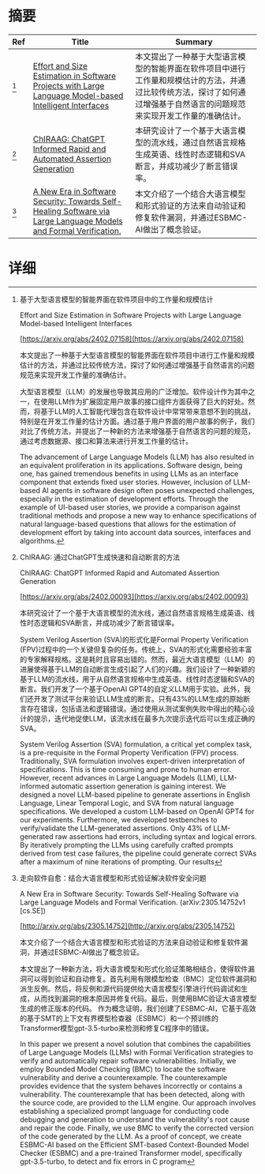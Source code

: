 # 摘要

| Ref | Title | Summary |
| --- | --- | --- |
| [^1] | [Effort and Size Estimation in Software Projects with Large Language Model-based Intelligent Interfaces](https://arxiv.org/abs/2402.07158) | 本文提出了一种基于大型语言模型的智能界面在软件项目中进行工作量和规模估计的方法，并通过比较传统方法，探讨了如何通过增强基于自然语言的问题规范来实现开发工作量的准确估计。 |
| [^2] | [ChIRAAG: ChatGPT Informed Rapid and Automated Assertion Generation](https://arxiv.org/abs/2402.00093) | 本研究设计了一个基于大语言模型的流水线，通过自然语言规格生成英语、线性时态逻辑和SVA断言，并成功减少了断言错误率。 |
| [^3] | [A New Era in Software Security: Towards Self-Healing Software via Large Language Models and Formal Verification.](http://arxiv.org/abs/2305.14752) | 本文介绍了一个结合大语言模型和形式验证的方法来自动验证和修复软件漏洞，并通过ESBMC-AI做出了概念验证。 |

# 详细

[^1]: 基于大型语言模型的智能界面在软件项目中的工作量和规模估计

    Effort and Size Estimation in Software Projects with Large Language Model-based Intelligent Interfaces

    [https://arxiv.org/abs/2402.07158](https://arxiv.org/abs/2402.07158)

    本文提出了一种基于大型语言模型的智能界面在软件项目中进行工作量和规模估计的方法，并通过比较传统方法，探讨了如何通过增强基于自然语言的问题规范来实现开发工作量的准确估计。

    

    大型语言模型（LLM）的发展也导致其应用的广泛增加。软件设计作为其中之一，在使用LLM作为扩展固定用户故事的接口组件方面获得了巨大的好处。然而，将基于LLM的人工智能代理包含在软件设计中常常带来意想不到的挑战，特别是在开发工作量的估计方面。通过基于用户界面的用户故事的例子，我们对比了传统方法，并提出了一种新的方法来增强基于自然语言的问题的规范，通过考虑数据源、接口和算法来进行开发工作量的估计。

    The advancement of Large Language Models (LLM) has also resulted in an equivalent proliferation in its applications. Software design, being one, has gained tremendous benefits in using LLMs as an interface component that extends fixed user stories. However, inclusion of LLM-based AI agents in software design often poses unexpected challenges, especially in the estimation of development efforts. Through the example of UI-based user stories, we provide a comparison against traditional methods and propose a new way to enhance specifications of natural language-based questions that allows for the estimation of development effort by taking into account data sources, interfaces and algorithms.
    
[^2]: ChIRAAG: 通过ChatGPT生成快速和自动断言的方法

    ChIRAAG: ChatGPT Informed Rapid and Automated Assertion Generation

    [https://arxiv.org/abs/2402.00093](https://arxiv.org/abs/2402.00093)

    本研究设计了一个基于大语言模型的流水线，通过自然语言规格生成英语、线性时态逻辑和SVA断言，并成功减少了断言错误率。

    

    System Verilog Assertion (SVA)的形式化是Formal Property Verification (FPV)过程中的一个关键但复杂的任务。传统上，SVA的形式化需要经验丰富的专家解释规格。这是耗时且容易出错的。然而，最近大语言模型（LLM）的进展使得基于LLM的自动断言生成引起了人们的兴趣。我们设计了一种新颖的基于LLM的流水线，用于从自然语言规格中生成英语、线性时态逻辑和SVA的断言。我们开发了一个基于OpenAI GPT4的自定义LLM用于实验。此外，我们还开发了测试平台来验证LLM生成的断言。只有43%的LLM生成的原始断言存在错误，包括语法和逻辑错误。通过使用从测试案例失败中得出的精心设计的提示，迭代地促使LLM，该流水线在最多九次提示迭代后可以生成正确的SVA。

    System Verilog Assertion (SVA) formulation, a critical yet complex task, is a pre-requisite in the Formal Property Verification (FPV) process. Traditionally, SVA formulation involves expert-driven interpretation of specifications. This is time consuming and prone to human error. However, recent advances in Large Language Models (LLM), LLM-informed automatic assertion generation is gaining interest. We designed a novel LLM-based pipeline to generate assertions in English Language, Linear Temporal Logic, and SVA from natural language specifications. We developed a custom LLM-based on OpenAI GPT4 for our experiments. Furthermore, we developed testbenches to verify/validate the LLM-generated assertions. Only 43% of LLM-generated raw assertions had errors, including syntax and logical errors. By iteratively prompting the LLMs using carefully crafted prompts derived from test case failures, the pipeline could generate correct SVAs after a maximum of nine iterations of prompting. Our results 
    
[^3]: 走向软件自愈：结合大语言模型和形式验证解决软件安全问题

    A New Era in Software Security: Towards Self-Healing Software via Large Language Models and Formal Verification. (arXiv:2305.14752v1 [cs.SE])

    [http://arxiv.org/abs/2305.14752](http://arxiv.org/abs/2305.14752)

    本文介绍了一个结合大语言模型和形式验证的方法来自动验证和修复软件漏洞，并通过ESBMC-AI做出了概念验证。

    

    本文提出了一种新方法，将大语言模型和形式化验证策略相结合，使得软件漏洞可以得到验证和自动修复。首先利用有限模型检查（BMC）定位软件漏洞和派生反例。然后，将反例和源代码提供给大语言模型引擎进行代码调试和生成，从而找到漏洞的根本原因并修复代码。最后，则使用BMC验证大语言模型生成的修正版本的代码。 作为概念证明，我们创建了ESBMC-AI，它基于高效的基于SMT的上下文有界模型检查器（ESBMC）和一个预训练的Transformer模型gpt-3.5-turbo来检测和修复C程序中的错误。

    In this paper we present a novel solution that combines the capabilities of Large Language Models (LLMs) with Formal Verification strategies to verify and automatically repair software vulnerabilities. Initially, we employ Bounded Model Checking (BMC) to locate the software vulnerability and derive a counterexample. The counterexample provides evidence that the system behaves incorrectly or contains a vulnerability. The counterexample that has been detected, along with the source code, are provided to the LLM engine. Our approach involves establishing a specialized prompt language for conducting code debugging and generation to understand the vulnerability's root cause and repair the code. Finally, we use BMC to verify the corrected version of the code generated by the LLM. As a proof of concept, we create ESBMC-AI based on the Efficient SMT-based Context-Bounded Model Checker (ESBMC) and a pre-trained Transformer model, specifically gpt-3.5-turbo, to detect and fix errors in C program
    

